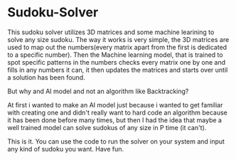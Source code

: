 # Sudoku-Solver

This sudoku solver utilizes 3D matrices and some machine learining  to solve any size sudoku.
The way it works is very simple, the 3D matrices are used to map out the numbers(every matrix 
apart from the first is dedicated to a specific number). Then the Machine learning model, that 
is trained to spot specific patterns in the numbers checks every matrix one by one and fills in
any numbers it can, it then updates the matrices and starts over until a solution has been found.


But why and AI model and not an algorithm like Backtracking? 

 At first i wanted to make an AI model just because i wanted to get familiar with creating one
 and didn't really want to hard code an algorithm because it has been done before many times, 
 but then I had the idea that maybe a well trained model can solve sudokus of any size in P time
 (it can't).
 
 
 
This is it. You can use the code to run the solver on your system and input any kind of sudoku you want.
Have fun.
 
